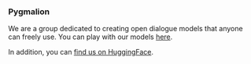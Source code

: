 ### Pygmalion
We are a group dedicated to creating open dialogue models that anyone can freely use.
You can play with our models [here](https://github.com/PygmalionAI/gradio-ui/blob/master/notebooks/GPU.ipynb).

In addition, you can [find us on HuggingFace](https://huggingface.co/PygmalionAI).
